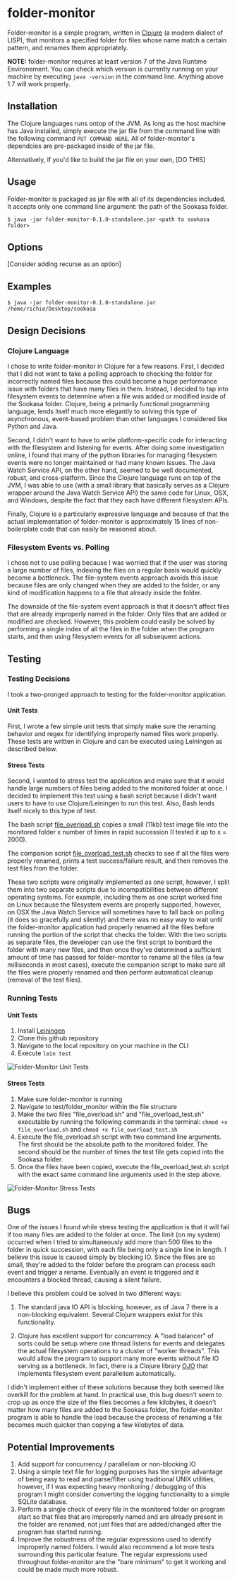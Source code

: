 # folder-monitor

Folder-monitor is a simple program, written in [Clojure](http://clojure.org/) (a modern dialect of LISP), that monitors a specified folder for files whose name match a certain pattern, and renames them appropriately.

**NOTE:** folder-monitor requires at least version 7 of the Java Runtime Environement. You can check which version is currently running on your machine by executing `java -version` in the command line. Anything above 1.7 will work properly.

## Installation

The Clojure languages runs ontop of the JVM. As long as the host machine has Java installed, simply execute the jar file from the command line with the following command `PUT COMMAND HERE`. All of folder-monitor's dependcies are pre-packaged inside of the jar file.

Alternatively, if you'd like to build the jar file on your own, [DO THIS]

## Usage

Folder-monitor is packaged as jar file with all of its dependencies included. It accepts only one command line argument: the path of the Sookasa folder.

`$ java -jar folder-monitor-0.1.0-standalone.jar <path to sookasa folder>`

## Options

[Consider adding recurse as an option]

## Examples

`$ java -jar folder-monitor-0.1.0-standalone.jar /home/richie/Desktop/sookasa`

## Design Decisions

### Clojure Language

I chose to write folder-monitor in Clojure for a few reasons. First, I decided that I did not want to take a polling approach to checking the folder for incorrectly named files because this could become a huge performance issue with folders that have many files in them. Instead, I decided to tap into filesystem events to determine when a file was added or modified inside of the Sookasa folder. Clojure, being a primarily functional programming language, lends itself much more elegantly to solving this type of asynchronous, event-based problem than other languages I considered like Python and Java.

Second, I didn't want to have to write platform-specific code for interacting with the filesystem and listening for events. After doing some investigation online, I found that many of the python libraries for managing filesystem events were no longer maintained or had many known issues. The Java Watch Service API, on the other hand, seemed to be well documented, robust, and cross-platform. Since the Clojure language runs on top of the JVM, I was able to use (with a small library that basically serves as a Clojure wrapper around the Java Watch Service API) the same code for Linux, OSX, and Windows, despite the fact that they each have different filesystem APIs.

Finally, Clojure is a particularly expressive language and because of that the actual implementation of folder-monitor is approximately 15 lines of non-boilerplate code that can easily be reasoned about.

### Filesystem Events vs. Polling

I chose not to use polling because I was worried that if the user was storing a large number of files, indexing the files on a regular basis would quickly become a bottleneck. The file-system events approach avoids this issue because files are only changed when they are added to the folder, or any kind of modification happens to a file that already inside the folder.

The downside of the file-system event approach is that it doesn't affect files that are already improperly named in the folder. Only files that are added or modified are checked. However, this problem could easily be solved by performing a single index of all the files in the folder when the program starts, and then using filesystem events for all subsequent actions. 

## Testing

### Testing Decisions

I took a two-pronged approach to testing for the folder-monitor application. 

#### Unit Tests

First, I wrote a few simple unit tests that simply make sure the renaming behavior and regex for identifying improperly named files work properly. These tests are written in Clojure and can be executed using Leiningen as described below.

#### Stress Tests

Second, I wanted to stress test the application and make sure that it would handle large numbers of files being added to the monitored folder at once. I decided to implement this test using a bash script because I didn't want users to have to use Clojure/Leiningen to run this test. Also, Bash lends itself nicely to this type of test.

The bash script [file_overload.sh](test/test_files/file_overload.sh) copies a small (11kb) test image file into the monitored folder x number of times in rapid succession (I tested it up to x = 2000).

The companion script [file_overload_test.sh](test/test_files/file_overload.sh) checks to see if all the files were properly renamed, prints a test success/failure result, and then removes the test files from the folder.

These two scripts were originally implemented as one script, however, I split them into two separate scripts due to incompatibilities between different operating systems. For example, including them as one script worked fine on Linux because the filesystem events are properly supported, however, on OSX the Java Watch Service will sometimes have to fall back on polling (it does so gracefully and silently) and there was no easy way to wait until the folder-monitor application had properly renamed all the files before running the portion of the script that checks the folder. With the two scripts as separate files, the developer can use the first script to bombard the folder with many new files, and then once they've determined a sufficient amount of time has passed for folder-monitor to rename all the files (a few milliseconds in most cases), execute the companion script to make sure all the files were properly renamed and then perform automatical cleanup (removal of the test files).

### Running Tests

#### Unit Tests

1. Install [Leiningen](http://leiningen.org/)
2. Clone this github repository
3. Navigate to the local repository on your machine in the CLI
4. Execute `lein test`

![Folder-Monitor Unit Tests](resources/unit_tests.png)

#### Stress Tests

1. Make sure folder-monitor is running
2. Navigate to test/folder_monitor within the file structure
3. Make the two files "file_overload.sh" and "file_overload_test.sh" executable by running the following commands in the terminal: `chmod +x file_overload.sh` and `chmod +x file_overload_test.sh`
4. Execute the file_overload.sh script with two command line arguments. The first should be the absolute path to the monitored folder. The second should be the number of times the test file gets copied into the Sookasa folder.
5. Once the files have been copied, execute the file_overload_test.sh script with the exact same command line arguments used in the step above.

![Folder-Monitor Stress Tests](resources/stress_tests.png)

## Bugs

One of the issues I found while stress testing the application is that it will fail if too many files are added to the folder at once. The limit (on my system) occurred when I tried to simultaneously add more than 500 files to the folder in quick succession, with each file being only a single line in length. I believe this issue is caused simply by blocking IO. Since the files are so small, they're added to the folder before the program can process each event and trigger a rename. Eventually an event is triggered and it encounters a blocked thread, causing a silent failure.

I believe this problem could be solved in two different ways:

1. The standard java IO API is blocking, however, as of Java 7 there is a non-blocking equivalent. Several Clojure wrappers exist for this functionality.

2. Clojure has excellent support for concurrency. A "load balancer" of sorts could be setup where one thread listens for events and delegates the actual filesystem operations to a cluster of "worker threads". This would allow the program to support many more events without file IO serving as a bottleneck. In fact, there is a Clojure library [OJO](https://github.com/rplevy/ojo) that implements filesystem event parallelism automatically.

I didn't implement either of these solutions because they both seemed like overkill for the problem at hand. In practical use, this bug doesn't seem to crop up as once the size of the files becomes a few kilobytes, it doesn't matter how many files are added to the Sookasa folder, the folder-monitor program is able to handle the load because the process of renaming a file becomes much quicker than copying a few kilobytes of data.

## Potential Improvements

1. Add support for concurrency / parallelism or non-blocking IO
2. Using a simple text file for logging purposes has the simple advantage of being easy to read and parse/filter using traditional UNIX utilities, however, if I was expecting heavy monitoring / debugging of this program I might consider converting the logging functionality to a simple SQLite database.
3. Perform a single check of every file in the monitored folder on program start so that files that are improperly named and are already present in the folder are renamed, not just files that are added/changed after the program has started running.
4. Improve the robustness of the regular expressions used to identify improperly named folders. I would also recommend a lot more tests surrounding this particular feature. The regular expressions used throughout folder-monitor are the "bare minimum" to get it working and could be made much more robust.